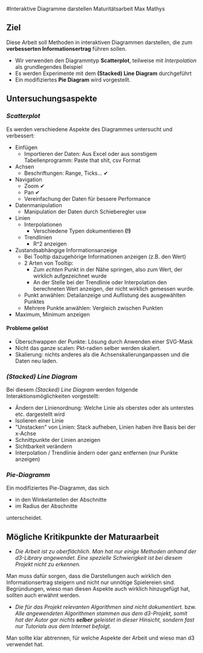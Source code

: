 #Interaktive Diagramme darstellen
Maturitätsarbeit Max Mathys

## Ziel
Diese Arbeit soll Methoden in interaktiven Diagrammen darstellen, die zum **verbesserten Informationsertrag** führen sollen.

- Wir verwenden den Diagrammtyp **Scatterplot**, teilweise mit *Interpolation* als grundlegendes Beispiel
- Es werden Experimente mit dem **(Stacked) Line Diagram** durchgeführt
- Ein modifiziertes **Pie Diagram** wird vorgestellt. 


## Untersuchungsaspekte
### *Scatterplot*
Es werden verschiedene Aspekte des Diagrammes untersucht und verbessert:

- Einfügen
	- Importieren der Daten: Aus Excel oder aus sonstigem Tabellenprogramm: Paste that shit, csv Format
- Achsen
	- Beschriftungen: Range, Ticks... ✔︎
- Navigation
	- Zoom ✔︎
	- Pan ✔︎
 	- Vereinfachung der Daten für bessere Performance 
- Datenmanipulation
	- Manipulation der Daten durch Schieberegler usw
- Linien
	- Interpolationen
		- Verschiedene Typen dokumentieren **(!)**
	- Trendlinien
		- R^2 anzeigen
- Zustandsabhängige Informationsanzeige
	- Bei Tooltip dazugehörige Informationen anzeigen (z.B. den Wert)
	- 2 Arten von Tooltip: 
		- Zum *echten* Punkt in der Nähe springen, also zum Wert, der wirklich aufgezeichnet wurde
		- An der Stelle bei der Trendlinie oder Interpolation den berechneten Wert anzeigen, der nicht wirklich gemessen wurde.
	- Punkt anwählen: Detailanzeige und Auflistung des ausgewählten Punktes
	- Mehrere Punkte anwählen: Vergleich zwischen Punkten
- Maximum, Minimum anzeigen

#### Probleme gelöst
- Überschwappen der Punkte: Lösung durch Anwenden einer SVG-Mask
- Nicht das ganze scalen: Pkt-radien selber werden skaliert.
- Skalierung: nichts anderes als die Achsenskalierunganpassen und die Daten neu laden.

### *(Stacked) Line Diagram*
Bei diesem *(Stacked) Line Diagram* werden folgende Interaktionsmöglichkeiten vorgestellt:

- Ändern der Linienordnung: Welche Linie als oberstes oder als unterstes etc. dargestellt wird
- Isolieren einer Linie
- "Unstacken" von Linien: Stack aufheben, Linien haben ihre Basis bei der x-Achse
- Schnittpunkte der Linien anzeigen
- Sichtbarkeit verändern
- Interpolation / Trendlinie ändern oder ganz entfernen (nur Punkte anzeigen)

### *Pie-Diagramm*
Ein modifiziertes Pie-Diagramm, das sich

- in den Winkelanteilen der Abschnitte
- im Radius der Abschnitte

unterscheidet.

## Mögliche Kritikpunkte der Maturaarbeit

- *Die Arbeit ist zu oberflächlich. Man hat nur einige Methoden anhand der d3-Library angewendet. Eine spezielle Schwierigkeit ist bei diesem Projekt nicht zu erkennen.*

Man muss dafür sorgen, dass die Darstellungen auch wirklich den Informationsertrag steigern und nicht nur unnötige Spielereien sind. Begründungen, wieso man diesen Aspekte auch wirklich hinzugefügt hat, sollten auch erwähnt werden.

- *Die für das Projekt relevanten Algorithmen sind nicht dokumentiert.* bzw. *Alle angewendeten Algorithmen stammen aus dem d3-Projekt, somit hat der Autor gar nichts **selber** geleistet in dieser Hinsicht, sondern fast nur Tutorials aus dem Internet befolgt.*

Man sollte klar abtrennen, für welche Aspekte der Arbeit und wieso man d3 verwendet hat.
